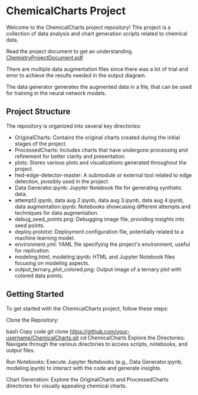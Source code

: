 
# ChemicalCharts Project

Welcome to the ChemicalCharts project repository! This project is a collection of data analysis and chart generation scripts related to chemical data. 

Read the project document to get an understanding. 
[ChemistryProjectDocument.pdf](https://github.com/Maxwell103/ChemProject/files/13657826/ChemistryProjectDocument.pdf)

There are multiple data augmentation files since there was a lot of trial and error to achieve the results needed in the output diagram.

The data generator generates the augmented data in a file, that can be used for training in the neural network models.


## Project Structure

The repository is organized into several key directories:

- OriginalCharts: Contains the original charts created during the initial stages of the project.
- ProcessedCharts: Includes charts that have undergone processing and refinement for better clarity and presentation.
- plots: Stores various plots and visualizations generated throughout the project.
- hed-edge-detector-master: A submodule or external tool related to edge detection, possibly used in the project.
- Data Generator.ipynb: Jupyter Notebook file for generating synthetic data.
- attempt2.ipynb, data aug 2.ipynb, data aug 3.ipynb, data aug 4.ipynb, data augmentation.ipynb: Notebooks showcasing different attempts and techniques for data augmentation.
- debug_seed_points.png: Debugging image file, providing insights into seed points.
- deploy.prototxt: Deployment configuration file, potentially related to a machine learning model.
- environment.yml: YAML file specifying the project's environment, useful for replication.
- modeling.html, modeling.ipynb: HTML and Jupyter Notebook files focusing on modeling aspects.
- output_ternary_plot_colored.png: Output image of a ternary plot with colored data points.

## Getting Started

To get started with the ChemicalCharts project, follow these steps:

Clone the Repository:

bash
Copy code
git clone https://github.com/your-username/ChemicalCharts.git
cd ChemicalCharts
Explore the Directories:
Navigate through the various directories to access scripts, notebooks, and output files.

Run Notebooks:
Execute Jupyter Notebooks (e.g., Data Generator.ipynb, modeling.ipynb) to interact with the code and generate insights.

Chart Generation:
Explore the OriginalCharts and ProcessedCharts directories for visually appealing chemical charts.
